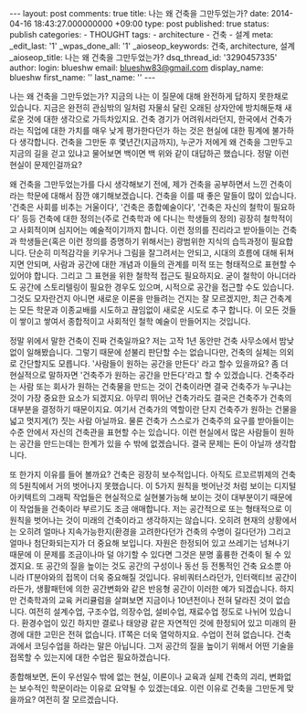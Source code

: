 \--- layout: post comments: true title: 나는 왜 건축을 그만두었는가? date: 2014-04-16 18:43:27.000000000 +09:00 type: post published: true status: publish categories: - THOUGHT tags: - architecture - 건축 - 설계 meta: \_edit\_last: '1' \_wpas\_done\_all: '1' \_aioseop\_keywords: 건축, architecture, 설계 \_aioseop\_title: 나는 왜 건축을 그만두었는가? dsq\_thread\_id: '3290457335' author: login: blueshw email: blueshw83@gmail.com display\_name: blueshw first\_name: '' last\_name: '' ---

나는 왜 건축을 그만두었는가? 지금의 나는 이 질문에 대해 완전하게 답하지 못한채로 있습니다. 지금은 완전히 관심밖의 일처럼 자물쇠 달린 오래된 상자안에 방치해둔채 새로운 것에 대한 생각으로 가득차있지요. 건축 경기가 어려워서라던지, 한국에서 건축가라는 직업에 대한 가치를 매우 낮게 평가한다던가 하는 것은 현실에 대한 핑계에 불가하다 생각합니다. 건축을 그만둔 후 몇년간(지금까지), 누군가 저에게 왜 건축을 그만두고 지금의 길을 걷고 있냐고 물어보면 백이면 백 위와 같이 대답하곤 했습니다. 정말 이런 현실이 문제인걸까요?

왜 건축을 그만두었는가를 다시 생각해보기 전에, 제가 건축을 공부하면서 느낀 건축이라는 학문에 대해서 잠깐 얘기해보겠습니다. 건축을 이를 때 좋은 말들이 많이 있습니다. '건축은 사회를 비추는 거울이다', '건축은 종합예술이다', '건축은 자신의 철학이 필요하다' 등등 건축에 대한 정의는(주로 건축학과 에 다니는 학생들의 정의) 굉장히 철학적이고 사회적이며 심지어는 예술적이기까지 합니다. 이런 정의를 진리라고 받아들이는 건축과 학생들은(혹은 이런 정의를 증명하기 위해서는) 광범위한 지식의 습득과정이 필요합니다. 단순히 미적감각을 키우거나 그림을 잘그려서는 안되고, 시대의 흐름에 대해 뒤쳐지면 안되며, 사람과 공간에 대한 개념과 이들의 관계를 미적 또는 형태적으로 표현할 수 있어야 합니다. 그리고 그 표현을 위한 철학적 접근도 필요하지요. 굳이 철학이 아니더라도 공간에 스토리텔링이 필요한 경우도 있으며, 시적으로 공간을 접근할 수도 있습니다. 그것도 모자란건지 아니면 새로운 이론을 만들려는 건지는 잘 모르겠지만, 최근 건축계는 모든 학문과 이종교배를 시도하고 끊임없이 새로운 시도로 추구 합니다. 이 모든 것들이 쌓이고 쌓여서 종합적이고 사회적인 철학 예술이 만들어지는 것입니다.

정말 위에서 말한 건축이 진짜 건축일까요? 저는 고작 1년 동안만 건축 사무소에서 밤낮없이 일해봤습니다. 그렇기 때문에 섣불리 판단할 수는 없습니다만, 건축의 실체는 의외로 간단할지도 모릅니다. '사람들이 원하는 공간을 만든다' 라고 할수 있을까요? 좀 더 현실적으로 말하자면 '건축주가 원하는 공간을 만든다'라고 할 수 있겠습니다. 건축주라는 사람 또는 회사가 원하는 건축물을 만드는 것이 건축이라면 결국 건축주가 누구냐는 것이 가장 중요한 요소가 되겠지요. 아무리 뛰어난 건축가라도 결국은 건축주가 건축의 대부분을 결정하기 때문이지요. 여기서 건축가의 역할이란 단지 건축주가 원하는 건물을 넓고 멋지게(?) 짓는 사람 아닐까요. 물론 건축가 스스로가 건축주의 요구를 받아들이는 수준 안에서 자신의 건축관을 표현할 수는 있습니다. 이런 현실에서 많은 사람들이 원하는 공간을 만드는데는 한계가 있을 수 밖에 없겠습니다. 결국 문제는 돈이 아닐까 생각합니다.

또 한가지 이유를 들어 볼까요? 건축은 굉장히 보수적입니다. 아직도 르꼬르뷔제의 건축의 5원칙에서 거의 벗어나지 못했습니다. 이 5가지 원칙을 벗어난것 처럼 보이는 디지털 아키텍트의 그래픽 작업들은 현실적으로 실현불가능해 보이는 것이 대부분이기 때문에 이 작업들을 건축이라 부르기도 조금 애매합니다. 저는 공간적으로 또는 형태적으로 이 원칙을 벗어나는 것이 미래의 건축이라고 생각하지는 않습니다. 오히려 현재의 상황에서는 오히려 얼마나 지속가능한지(환경을 고려한다던가 건축의 수명이 길다던가) 그리고 얼마나 첨단화되는지가 더 중요해 보입니다. 자원은 한정되어 있고 쓰레기는 넘쳐나기 때문에 이 문제를 조금이나마 덜 야기할 수 있다면 그것은 분명 훌륭한 건축이 될 수 있겠지요. 또 공간의 질을 높이는 것도 공간의 구성이나 동선 등 전통적인 건축 요소뿐 아니라 IT분야와의 접목이 더욱 중요해질 것입니다. 유비쿼터스라던가, 인터랙티브 공간이라든가, 생활패턴에 의한 공간변화와 같은 반응형 공간이 이러한 예가 되겠습니다. 하지만 건축학과의 교육 커리큘럼을 살펴보면 지금이나 10년전이나 전혀 달라진 것이 없습니다. 여전히 설계수업, 구조수업, 의장수업, 설비수업, 재료수업 정도로 나뉘어 있습니다. 환경수업이 있긴 하지만 결로나 태양광 같은 자연적인 것에 한정되어 있고 미래의 환경에 대한 고민은 전혀 없습니다. IT쪽은 더욱 열악하지요. 수업이 전혀 없습니다. 건축과에서 코딩수업을 하라는 말은 아닙니다. 그저 공간의 질을 높이기 위해서 어떤 기술을 접목할 수 있는지에 대한 수업은 필요하겠습니다.

종합해보면, 돈이 우선일수 밖에 없는 현실, 이론이나 교육과 실제 건축의 괴리, 변화없는 보수적인 학문이라는 이유로 요약될 수 있겠는데요. 이런 이유로 건축을 그만둔게 맞을까요? 여전히 잘 모르겠습니다.